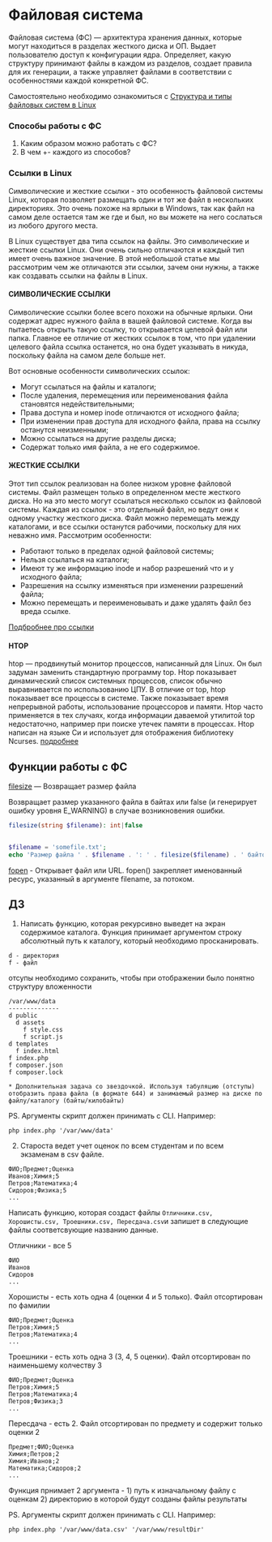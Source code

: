 # Файловая система
Файловая система (ФС) — архитектура хранения данных, которые могут находиться в разделах жесткого диска и ОП. Выдает пользователю доступ к конфигурации ядра. Определяет, какую структуру принимают файлы в каждом из разделов, создает правила для их генерации, а также управляет файлами в соответствии с особенностями каждой конкретной ФС.

Самостоятельно необходимо ознакомиться с [Структура и типы файловых систем в Linux](https://selectel.ru/blog/directory-structure-linux/)

### Способы работы с ФС
1. Каким образом можно работать с ФС?
2. В чем +- каждого из способов?

### Ссылки в Linux

Символические и жесткие ссылки - это особенность файловой системы Linux, которая позволяет размещать один и тот же файл в нескольких директориях. Это очень похоже на ярлыки в Windows, так как файл на самом деле остается там же где и был, но вы можете на него сослаться из любого другого места.

В Linux существует два типа ссылок на файлы. Это символические и жесткие ссылки Linux. Они очень сильно отличаются и каждый тип имеет очень важное значение. В этой небольшой статье мы рассмотрим чем же отличаются эти ссылки, зачем они нужны, а также как создавать ссылки на файлы в Linux.

#### СИМВОЛИЧЕСКИЕ ССЫЛКИ

Символические ссылки более всего похожи на обычные ярлыки. Они содержат адрес нужного файла в вашей файловой системе. Когда вы пытаетесь открыть такую ссылку, то открывается целевой файл или папка. Главное ее отличие от жестких ссылок в том, что при удалении целевого файла ссылка останется, но она будет указывать в никуда, поскольку файла на самом деле больше нет.

Вот основные особенности символических ссылок:

- Могут ссылаться на файлы и каталоги;
- После удаления, перемещения или переименования файла становятся недействительными;
- Права доступа и номер inode отличаются от исходного файла;
- При изменении прав доступа для исходного файла, права на ссылку останутся неизменными;
- Можно ссылаться на другие разделы диска;
- Содержат только имя файла, а не его содержимое.

#### ЖЕСТКИЕ ССЫЛКИ
Этот тип ссылок реализован на более низком уровне файловой системы. Файл размещен только в определенном месте жесткого диска. Но на это место могут ссылаться несколько ссылок из файловой системы. Каждая из ссылок - это отдельный файл, но ведут они к одному участку жесткого диска. Файл можно перемещать между каталогами, и все ссылки останутся рабочими, поскольку для них неважно имя. Рассмотрим особенности:

- Работают только в пределах одной файловой системы;
- Нельзя ссылаться на каталоги;
- Имеют ту же информацию inode и набор разрешений что и у исходного файла;
- Разрешения на ссылку изменяться при изменении разрешений файла;
- Можно перемещать и переименовывать и даже удалять файл без вреда ссылке.

[Подбробнее про ссылки](https://losst.ru/simvolicheskie-i-zhestkie-ssylki-linux)

#### HTOP

htop — продвинутый монитор процессов, написанный для Linux. Он был задуман заменить стандартную программу top. Htop показывает динамический список системных процессов, список обычно выравнивается по использованию ЦПУ. В отличие от top, htop показывает все процессы в системе. Также показывает время непрерывной работы, использование процессоров и памяти. Htop часто применяется в тех случаях, когда информации даваемой утилитой top недостаточно, например при поиске утечек памяти в процессах. Htop написан на языке Си и использует для отображения библиотеку Ncurses.
[подробнее](http://linux-bash.ru/menusistem/79-htop.html)

## Функции работы с ФС
[filesize](https://www.php.net/manual/ru/function.filesize.php) — Возвращает размер файла 

Возвращает размер указанного файла в байтах или false (и генерирует ошибку уровня E_WARNING) в случае возникновения ошибки.

```php
filesize(string $filename): int|false


$filename = 'somefile.txt';
echo 'Размер файла ' . $filename . ': ' . filesize($filename) . ' байтов';
```

[fopen](https://www.php.net/manual/ru/function.fopen.php) - Открывает файл или URL. fopen() закрепляет именованный ресурс, указанный в аргументе filename, за потоком.

## ДЗ

1. Написать функцию, которая рекурсивно выведет на экран содержимое каталога. 
Функция принимает аргументом строку абсолютный путь к каталогу, 
который необходимо просканировать. 

```shell
d - директория
f - файл
```
отсупы необходимо сохранить, чтобы при отображении было понятно структуру вложенности

```shell
/var/www/data
--------------
d public
  d assets
    f style.css
    f script.js
d templates
  f index.html
f index.php
f composer.json
f composer.lock
```

`* Дополнительная задача со звездочкой. Используя табуляцию (отступы) отобразить права файла (в формате 644) и занимаемый размер на диске по файлу/каталогу (байты/килобайты)`

PS. Аргументы скрипт должен принимать с CLI. Например:
```shell
php index.php '/var/www/data'
```

2. Староста ведет учет оценок по всем студентам и по всем экзаменам в csv файле. 
```shell
ФИО;Предмет;Оценка
Иванов;Химия;5
Петров;Математика;4
Сидоров;Физика;5
...
```
Написать функцию, которая создаст файлы `Отличники.csv, Хорошисты.csv, Троешники.csv, Пересдача.csv`и запишет в следующие файлы соответсвующие названию данные.

Отличники - все 5
```shell
ФИО
Иванов
Сидоров
...
```
Хорошисты - есть хоть одна 4 (оценки 4 и 5 только). Файл отсортирован по фамилии
```shell
ФИО;Предмет;Оценка
Петров;Химия;5
Петров;Математика;4
...
```
Троешники - есть хоть одна 3 (3, 4, 5 оценки). Файл отсортирован по наименьшему колчеству 3
```shell
ФИО;Предмет;Оценка
Петров;Химия;5
Петров;Математика;4
Петров;Физика;3
...
```
Пересдача - есть 2. Файл отсортирован по предмету и содержит только оценки 2
```shell
Предмет;ФИО;Оценка
Химия;Петров;2
Химия;Иванов;2
Математика;Сидоров;2
...
```
Функция прнимает 2 аргумента - 1) путь к изначальному файлу с оценкам 2) директорию в которой будут созданы файлы результаты

PS. Аргументы скрипт должен принимать с CLI. Например:
```shell
php index.php '/var/www/data.csv' '/var/www/resultDir'
```
